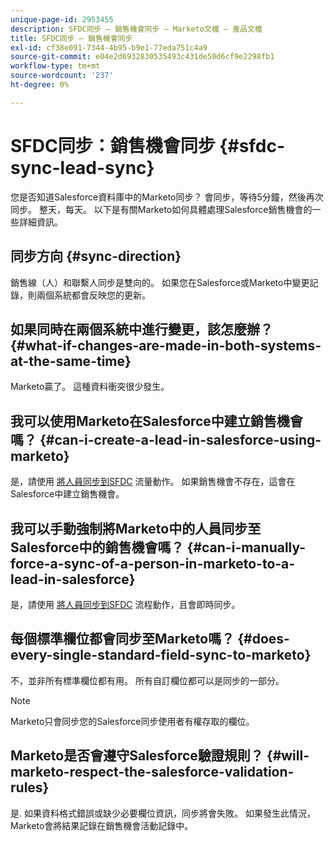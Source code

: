 ```yaml
---
unique-page-id: 2953455
description: SFDC同步 — 銷售機會同步 — Marketo文檔 — 產品文檔
title: SFDC同步 — 銷售機會同步
exl-id: cf38e091-7344-4b95-b9e1-77eda751c4a9
source-git-commit: e04e2d6932830535493c431de50d6cf9e2298fb1
workflow-type: tm+mt
source-wordcount: '237'
ht-degree: 0%

---
```


# SFDC同步：銷售機會同步 {#sfdc-sync-lead-sync}

您是否知道Salesforce資料庫中的Marketo同步？ 會同步，等待5分鐘，然後再次同步。 整天，每天。 以下是有關Marketo如何具體處理Salesforce銷售機會的一些詳細資訊。

## 同步方向 {#sync-direction}

銷售線（人）和聯繫人同步是雙向的。 如果您在Salesforce或Marketo中變更記錄，則兩個系統都會反映您的更新。

## 如果同時在兩個系統中進行變更，該怎麼辦？ {#what-if-changes-are-made-in-both-systems-at-the-same-time}

Marketo贏了。 這種資料衝突很少發生。

## 我可以使用Marketo在Salesforce中建立銷售機會嗎？ {#can-i-create-a-lead-in-salesforce-using-marketo}

是，請使用 [將人員同步到SFDC](/help/marketo/product-docs/core-marketo-concepts/smart-campaigns/salesforce-flow-actions/sync-person-to-sfdc.md) 流量動作。 如果銷售機會不存在，這會在Salesforce中建立銷售機會。

## 我可以手動強制將Marketo中的人員同步至Salesforce中的銷售機會嗎？ {#can-i-manually-force-a-sync-of-a-person-in-marketo-to-a-lead-in-salesforce}

是，請使用 [將人員同步到SFDC](/help/marketo/product-docs/core-marketo-concepts/smart-campaigns/salesforce-flow-actions/sync-person-to-sfdc.md) 流程動作，且會即時同步。

## 每個標準欄位都會同步至Marketo嗎？ {#does-every-single-standard-field-sync-to-marketo}

不，並非所有標準欄位都有用。 所有自訂欄位都可以是同步的一部分。

>[!NOTE]
>
>Marketo只會同步您的Salesforce同步使用者有權存取的欄位。

## Marketo是否會遵守Salesforce驗證規則？ {#will-marketo-respect-the-salesforce-validation-rules}

是. 如果資料格式錯誤或缺少必要欄位資訊，同步將會失敗。 如果發生此情況，Marketo會將結果記錄在銷售機會活動記錄中。
